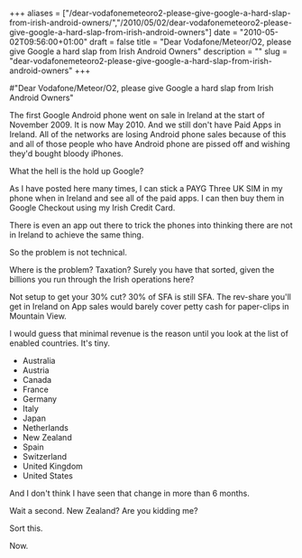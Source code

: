 +++
aliases = ["/dear-vodafonemeteoro2-please-give-google-a-hard-slap-from-irish-android-owners/","/2010/05/02/dear-vodafonemeteoro2-please-give-google-a-hard-slap-from-irish-android-owners"]
date = "2010-05-02T09:56:00+01:00"
draft = false
title = "Dear Vodafone/Meteor/O2, please give Google a hard slap from Irish Android Owners"
description = ""
slug = "dear-vodafonemeteoro2-please-give-google-a-hard-slap-from-irish-android-owners"
+++

#"Dear Vodafone/Meteor/O2, please give Google a hard slap from Irish Android Owners"


 <p>The first Google Android phone went on sale in Ireland at the start of November 2009. It is now May 2010. And we still don't have Paid Apps in Ireland. All of the networks are losing Android phone sales because of this and all of those people who have Android phone are pissed off and wishing they'd bought bloody iPhones.</p>
<p>What the hell is the hold up Google?</p>
<p>As I have posted here many times, I can stick a PAYG Three UK SIM in my phone when in Ireland and see all of the paid apps. I can then buy them in Google Checkout using my Irish Credit Card.</p>
<p>There is even an app out there to trick the phones into thinking there are not in Ireland to achieve the same thing.</p>
<p>So the problem is not technical.</p>
<p>Where is the problem? Taxation? Surely you have that sorted, given the billions you run through the Irish operations here?</p>
<p>Not setup to get your 30% cut? 30% of SFA is still SFA. The rev-share you'll get in Ireland on App sales would barely cover petty cash for paper-clips in Mountain View.</p>
<p>I would guess that minimal revenue is the reason until you look at the list of enabled countries. It's tiny.</p>
<p><span>
<ul>
<li>Australia</li>
<li>Austria</li>
<li>Canada</li>
<li>France</li>
<li>Germany</li>
<li>Italy</li>
<li>Japan</li>
<li>Netherlands</li>
<li>New Zealand</li>
<li>Spain</li>
<li>Switzerland</li>
<li>United Kingdom</li>
<li>United States</li>
</ul>
<p>And I don't think I have seen that change in more than 6 months.</p>
<p>Wait a second. New Zealand? Are you kidding me?</p>
<p>Sort this.</p>
<p>Now.</p>
<p></p>
</span></p>
 